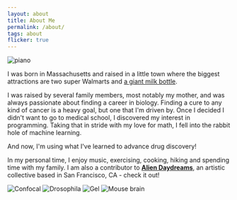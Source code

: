 ```yaml
---
layout: about
title: About Me
permalink: /about/
tags: about
flicker: true
---
```


![piano](http://sawanp813.github.io/images/piano.png "a title")

I was born in Massachusetts and raised in a little town where the biggest attractions are two super Walmarts and [a giant milk bottle]('https://www.facebook.com/THEMILKBOTTLE/'). 

I was raised by several family members, most notably my mother, and was always passionate about finding a career in biology. Finding a cure to any kind of cancer is a heavy goal, but one that I'm driven by. Once I decided I didn't want to go to medical school, I discovered my interest in programming. Taking that in stride with my love for math, I fell into the rabbit hole of machine learning. 

And now, I'm using what I've learned to advance drug discovery!

In my personal time, I enjoy music, exercising, cooking, hiking and spending time with my family. I am also a contributor to [**Alien Daydreams**](https://www.aliendaydreams.life/), an artistic collective based in San Francisco, CA - check it out!

![Confocal](http://sawanp813.github.io/images/confocal.png "a title")
![Drosophila](http://sawanp813.github.io/images/drosophila.JPG "a title")
![Gel](http://sawanp813.github.io/images/gel.png "a title")
![Mouse brain](http://sawanp813.github.io/images/mouse_brain.png "a title")


<!-- [Resume](https://github.com/sawanp813/sawanp813.github.io/blob/9d865708970dc5f183d90103fb23d452bdfba5ea/Sawan's%20Resume.pdf) -->

<style>
.post-header, #talks, #workshops {
  text-align: center; /* Want the About Page header to be in the middle */
}
</style>

